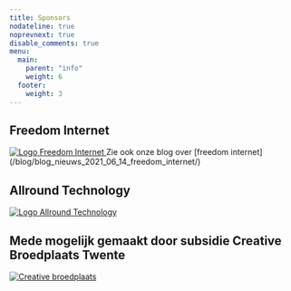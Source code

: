 ```yaml
---
title: Sponsors
nodateline: true
noprevnext: true
disable_comments: true
menu:
  main:
    parent: "info"
    weight: 6
  footer:
    weight: 3
---
```


## Freedom Internet 

 <a href="https://freedomnet.nl/" target="_blank">
  <img alt="Logo Freedom Internet" src="/images/logo_freedom_internet.jpg">
 </a>
 Zie ook onze blog over [freedom internet](/blog/blog_nieuws_2021_06_14_freedom_internet/)


## Allround Technology

<a href="https://allroundtechnology.com/" target="_blank">
<img alt="Logo Allround Technology" src="/images/allround_technologie.jpg">
</a>


## Mede mogelijk gemaakt door subsidie Creative Broedplaats Twente

 <a href="http://www.creatievebroedplaatsentwente.nl/" target="_blank">
  <img alt="Creative broedplaats" src="/images/Logo-Creatieve-Broedplaatsen-Twente.jpg">
 </a>

